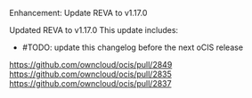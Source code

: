 Enhancement: Update REVA to v1.17.0

Updated REVA to v1.17.0
This update includes:

 * #TODO: update this changelog before the next oCIS release


https://github.com/owncloud/ocis/pull/2849
https://github.com/owncloud/ocis/pull/2835
https://github.com/owncloud/ocis/pull/2837
